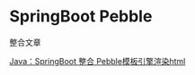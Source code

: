 # SpringBoot Pebble

整合文章

[Java：SpringBoot 整合 Pebble模板引擎渲染html](https://pengshiyu.blog.csdn.net/article/details/128893648)